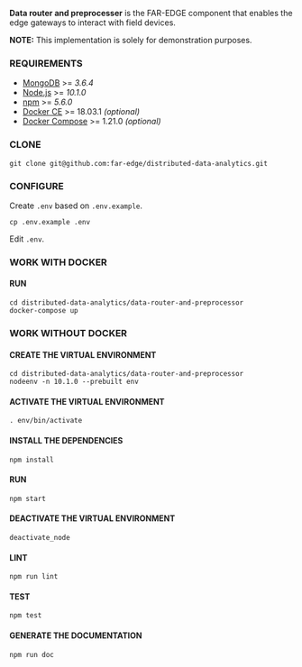 **Data router and preprocesser** is the FAR-EDGE component that enables the edge gateways to
interact with field devices.

**NOTE:** This implementation is solely for demonstration purposes.

### REQUIREMENTS

* [MongoDB](https://www.mongodb.com/) >= *3.6.4*
* [Node.js](https://nodejs.org/) >= *10.1.0*
* [npm](https://www.npmjs.com/) >= *5.6.0*
* [Docker CE](https://www.docker.com/community-edition) >= 18.03.1 *(optional)*
* [Docker Compose](https://docs.docker.com/compose/) >= 1.21.0 *(optional)*

### CLONE

    git clone git@github.com:far-edge/distributed-data-analytics.git

### CONFIGURE

Create `.env` based on `.env.example`.

    cp .env.example .env

Edit `.env`.

### WORK WITH DOCKER

#### RUN

    cd distributed-data-analytics/data-router-and-preprocessor
    docker-compose up

### WORK WITHOUT DOCKER

#### CREATE THE VIRTUAL ENVIRONMENT

    cd distributed-data-analytics/data-router-and-preprocessor
    nodeenv -n 10.1.0 --prebuilt env

#### ACTIVATE THE VIRTUAL ENVIRONMENT

    . env/bin/activate

#### INSTALL THE DEPENDENCIES

    npm install

#### RUN

    npm start

#### DEACTIVATE THE VIRTUAL ENVIRONMENT

    deactivate_node

#### LINT

    npm run lint

#### TEST

    npm test

#### GENERATE THE DOCUMENTATION

    npm run doc
